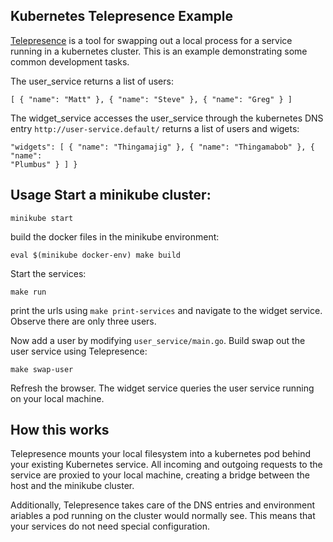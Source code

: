 ## Kubernetes Telepresence Example

[Telepresence][telepresence] is a tool for swapping out a local process for a
service running in a kubernetes cluster.  This is an example demonstrating some
common development tasks.

The user_service returns a list of users:

``` [ { "name": "Matt" }, { "name": "Steve" }, { "name": "Greg" } ] ```

The widget_service accesses the user_service through the kubernetes DNS entry
`http://user-service.default/` returns a list of users and wigets:

``` { "users": [ { "name": "Matt" }, { "name": "Steve" }, { "name": "Greg" } ],
"widgets": [ { "name": "Thingamajig" }, { "name": "Thingamabob" }, { "name":
"Plumbus" } ] }

```

## Usage Start a minikube cluster:

``` minikube start ```

build the docker files in the minikube environment:

``` eval $(minikube docker-env) make build ```

Start the services:

``` make run ```

print the urls using `make print-services` and navigate to the widget service.
Observe there are only three users.

Now add a user by modifying `user_service/main.go`.  Build swap out the user
service using Telepresence:

``` make swap-user ```

Refresh the browser.  The widget service queries the user service running on
your local machine.

## How this works

Telepresence mounts your local filesystem into a kubernetes pod behind your
existing Kubernetes service.  All incoming and outgoing requests to the service
are proxied to your local machine, creating a bridge between the host and the
minikube cluster.

Additionally, Telepresence takes care of the DNS entries and environment
ariables a pod running on the cluster would normally see.  This means that your
services do not need special configuration.

[telepresence]: http://www.telepresence.io/